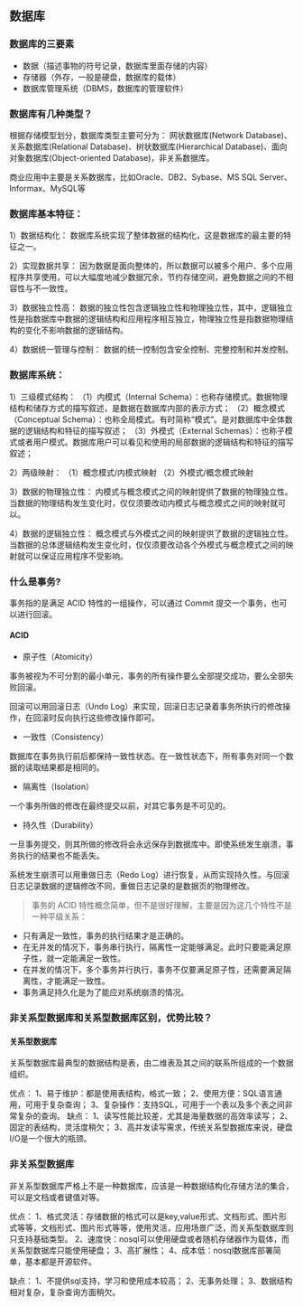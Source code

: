 ## 数据库
### 数据库的三要素
- 数据（描述事物的符号记录，数据库里面存储的内容）
- 存储器（外存，一般是硬盘，数据库的载体）
- 数据库管理系统（DBMS，数据库的管理软件）

### 数据库有几种类型？

根据存储模型划分，数据库类型主要可分为：
网状数据库(Network Database)、关系数据库(Relational Database)、树状数据库(Hierarchical Database)、面向对象数据库(Object-oriented Database)，非关系数据库。

商业应用中主要是关系数据库，比如Oracle、DB2、Sybase、MS SQL Server、Informax、MySQL等

### 数据库基本特征：
1）数据结构化：
数据库系统实现了整体数据的结构化，这是数据库的最主要的特征之一。

2）实现数据共享：
因为数据是面向整体的，所以数据可以被多个用户、多个应用程序共享使用，可以大幅度地减少数据冗余，节约存储空间，避免数据之间的不相容性与不一致性。

3）数据独立性高：
数据的独立性包含逻辑独立性和物理独立性，其中，逻辑独立性是指数据库中数据的逻辑结构和应用程序相互独立，物理独立性是指数据物理结构的变化不影响数据的逻辑结构。

4）数据统一管理与控制：
数据的统一控制包含安全控制、完整控制和并发控制。

### 数据库系统：
1）三级模式结构：
（1）内模式（Internal Schema）：也称存储模式。数据物理结构和储存方式的描写叙述，是数据在数据库内部的表示方式；
（2）概念模式（Conceptual Schema）：也称全局模式。有时简称“模式”。是对数据库中全体数据的逻辑结构和特征的描写叙述；
（3）外模式（External Schemas）：也称子模式或者用户模式。数据库用户可以看见和使用的局部数据的逻辑结构和特征的描写叙述；

2）两级映射：
（1）概念模式/内模式映射
（2）外模式/概念模式映射

3）数据的物理独立性：
内模式与概念模式之间的映射提供了数据的物理独立性。当数据的物理结构发生变化时，仅仅须要改动内模式与概念模式之间的映射就可以。

4）数据的逻辑独立性：
概念模式与外模式之间的映射提供了数据的逻辑独立性。当数据的总体逻辑结构发生变化时，仅仅须要改动各个外模式与概念模式之间的映射就可以保证应用程序不受影响。



### 什么是事务?

事务指的是满足 ACID 特性的一组操作，可以通过 Commit 提交一个事务，也可以进行回滚。

#### ACID
- 原子性（Atomicity）

事务被视为不可分割的最小单元，事务的所有操作要么全部提交成功，要么全部失败回滚。

回滚可以用回滚日志（Undo Log）来实现，回滚日志记录着事务所执行的修改操作，在回滚时反向执行这些修改操作即可。


- 一致性（Consistency）

数据库在事务执行前后都保持一致性状态。在一致性状态下，所有事务对同一个数据的读取结果都是相同的。

- 隔离性（Isolation）

一个事务所做的修改在最终提交以前，对其它事务是不可见的。

- 持久性（Durability）

一旦事务提交，则其所做的修改将会永远保存到数据库中。即使系统发生崩溃，事务执行的结果也不能丢失。

系统发生崩溃可以用重做日志（Redo Log）进行恢复，从而实现持久性。与回滚日志记录数据的逻辑修改不同，重做日志记录的是数据页的物理修改。

> 事务的 ACID 特性概念简单，但不是很好理解，主要是因为这几个特性不是一种平级关系：


- 只有满足一致性，事务的执行结果才是正确的。
- 在无并发的情况下，事务串行执行，隔离性一定能够满足。此时只要能满足原子性，就一定能满足一致性。
- 在并发的情况下，多个事务并行执行，事务不仅要满足原子性，还需要满足隔离性，才能满足一致性。
- 事务满足持久化是为了能应对系统崩溃的情况。

### 非关系型数据库和关系型数据库区别，优势比较？

#### 关系型数据库

关系型数据库最典型的数据结构是表，由二维表及其之间的联系所组成的一个数据组织。

优点： 1、易于维护：都是使用表结构，格式一致； 2、使用方便：SQL语言通用，可用于复杂查询； 3、复杂操作：支持SQL，可用于一个表以及多个表之间非常复杂的查询。
缺点： 1、读写性能比较差，尤其是海量数据的高效率读写； 2、固定的表结构，灵活度稍欠； 3、高并发读写需求，传统关系型数据库来说，硬盘I/O是一个很大的瓶颈。

### 非关系型数据库

非关系型数据库严格上不是一种数据库，应该是一种数据结构化存储方法的集合，可以是文档或者键值对等。

优点： 1、格式灵活：存储数据的格式可以是key,value形式、文档形式、图片形式等等，文档形式、图片形式等等，使用灵活，应用场景广泛，而关系型数据库则只支持基础类型。 2、速度快：nosql可以使用硬盘或者随机存储器作为载体，而关系型数据库只能使用硬盘； 3、高扩展性； 4、成本低：nosql数据库部署简单，基本都是开源软件。

缺点： 1、不提供sql支持，学习和使用成本较高； 2、无事务处理； 3、数据结构相对复杂，复杂查询方面稍欠。
